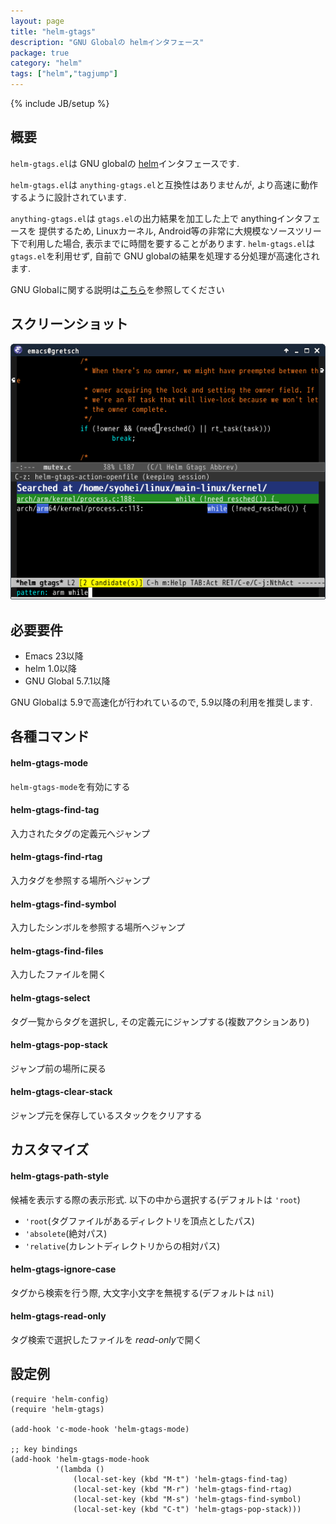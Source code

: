 ```yaml
---
layout: page
title: "helm-gtags"
description: "GNU Globalの helmインタフェース"
package: true
category: "helm"
tags: ["helm","tagjump"]
---
```

{% include JB/setup %}

## 概要

`helm-gtags.el`は GNU globalの [helm](https://github.com/emacs-helm/helm)インタフェースです.

`helm-gtags.el`は `anything-gtags.el`と互換性はありませんが, より高速に動作するように設計されています.

`anything-gtags.el`は `gtags.el`の出力結果を加工した上で anythingインタフェースを
提供するため, Linuxカーネル, Android等の非常に大規模なソースツリー下で利用した場合,
表示までに時間を要することがあります. `helm-gtags.el`は `gtags.el`を利用せず,
自前で GNU globalの結果を処理する分処理が高速化されます.


GNU Globalに関する説明は[こちら](http://www.gnu.org/software/global/)を参照してください


## スクリーンショット

![helm-gtags](/images/helm/helm-gtags/helm-gtags.png)


## 必要要件

* Emacs 23以降
* helm 1.0以降
* GNU Global 5.7.1以降

GNU Globalは 5.9で高速化が行われているので, 5.9以降の利用を推奨します.


## 各種コマンド

#### helm-gtags-mode

`helm-gtags-mode`を有効にする

#### helm-gtags-find-tag

入力されたタグの定義元へジャンプ

#### helm-gtags-find-rtag

入力タグを参照する場所へジャンプ

#### helm-gtags-find-symbol

入力したシンボルを参照する場所へジャンプ

#### helm-gtags-find-files

入力したファイルを開く

#### helm-gtags-select

タグ一覧からタグを選択し, その定義元にジャンプする(複数アクションあり)

#### helm-gtags-pop-stack

ジャンプ前の場所に戻る

#### helm-gtags-clear-stack

ジャンプ元を保存しているスタックをクリアする


## カスタマイズ

#### helm-gtags-path-style

候補を表示する際の表示形式. 以下の中から選択する(デフォルトは `'root`)

* `'root`(タグファイルがあるディレクトリを頂点としたパス)
* `'absolete`(絶対パス)
* `'relative`(カレントディレクトリからの相対パス)


#### helm-gtags-ignore-case

タグから検索を行う際, 大文字小文字を無視する(デフォルトは `nil`)

#### helm-gtags-read-only

タグ検索で選択したファイルを *read-only*で開く


## 設定例

````common-lisp
(require 'helm-config)
(require 'helm-gtags)

(add-hook 'c-mode-hook 'helm-gtags-mode)

;; key bindings
(add-hook 'helm-gtags-mode-hook
          '(lambda ()
              (local-set-key (kbd "M-t") 'helm-gtags-find-tag)
              (local-set-key (kbd "M-r") 'helm-gtags-find-rtag)
              (local-set-key (kbd "M-s") 'helm-gtags-find-symbol)
              (local-set-key (kbd "C-t") 'helm-gtags-pop-stack)))
````
